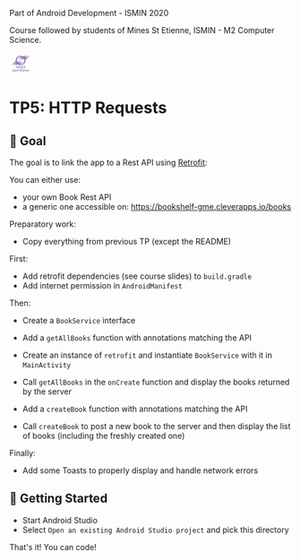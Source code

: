 Part of Android Development - ISMIN 2020

Course followed by students of Mines St Etienne, ISMIN - M2 Computer Science.

[![Mines St Etienne](./logo.png)](https://www.mines-stetienne.fr/)

# TP5: HTTP Requests

## 📝 Goal

The goal is to link the app to a Rest API using [Retrofit](https://square.github.io/retrofit/):

You can either use:
 - your own Book Rest API
 - a generic one accessible on: https://bookshelf-gme.cleverapps.io/books

Preparatory work:
- Copy everything from previous TP (except the README)

First:
- Add retrofit dependencies (see course slides) to `build.gradle`
- Add internet permission in `AndroidManifest`

Then:
- Create a `BookService` interface
- Add a `getAllBooks` function with annotations matching the API
- Create an instance of `retrofit` and instantiate `BookService` with it in `MainActivity`
- Call `getAllBooks` in the `onCreate` function and display the books returned by the server

- Add a `createBook` function with annotations matching the API
- Call `createBook` to post a new book to the server and then display the list of books (including the freshly created one)

Finally:
- Add some Toasts to properly display and handle network errors

## 🚀 Getting Started

 - Start Android Studio
 - Select `Open an existing Android Studio project` and pick this directory

That's it! You can code!

